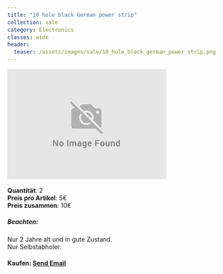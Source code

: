 ```yaml
---
title: "10 hole black German power strip"
collection: sale
category: Electronics
classes: wide
header: 
  teaser: /assets/images/sale/10_hole_black_german_power_strip.png
---
```




<a href="">
  <img src="/assets/images/sale/10_hole_black_german_power_strip.png" alt="10 hole black German power strip">
</a>

   **Quantit&#228;t**: 2  
   **Preis pro Artikel**: 5€  
   **Preis zusammen**: 10€  

##### Beachten:
Nur 2 Jahre alt und in gute Zustand.<br>Nur Selbstabholer.

#### Kaufen: <a href = "mailto:digitaldasler@gmail.com?subject=10 hole black German power strip">Send Email</a>

